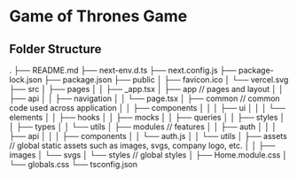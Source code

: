 # Game of Thrones Game

## Folder Structure
.
├── README.md
├── next-env.d.ts
├── next.config.js
├── package-lock.json
├── package.json
├── public
│   ├── favicon.ico
│   └── vercel.svg
├── src
│   ├── pages
│   │   ├── _app.tsx
│   ├── app // pages and layout
│   │   ├── api
│   │   ├── navigation
│   │   └── page.tsx
│   ├── common // common code used across application
│   │   ├── components
│   │   │   ├── ui
│   │   │   └── elements
│   │   ├── hooks
│   │   ├── mocks
│   │   ├── queries
│   │   ├── styles
│   │   ├── types
│   │   └── utils
│   ├── modules // features
│   │   ├── auth
│   │   │   ├── api
│   │   │   ├── components
    │   │   └── auth.js
│   │   └── utils
│   ├── assets // global static assets such as images, svgs, company logo, etc.
│   │   ├── images
    │   └── svgs
│   └── styles // global styles
│       ├── Home.module.css
│       └── globals.css
└── tsconfig.json

